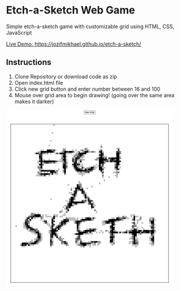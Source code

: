 
# Etch-a-Sketch Web Game

<p>Simple etch-a-sketch game with customizable grid using HTML, CSS, JavaScript</p>
<a href="https://jozifmikhael.github.io/etch-a-sketch/">Live Demo: https://jozifmikhael.github.io/etch-a-sketch/</a>

## Instructions

<ol>
<li>Clone Repository or download code as zip</li>
<li>Open index.html file</li>
<li>Click new grid button and enter number between 16 and 100</li>
<li>Mouse over grid area to begin drawing! (going over the same area makes it darker)</li>
</ol>

<img src="./readme.png" alt="etch-a-sketch">
